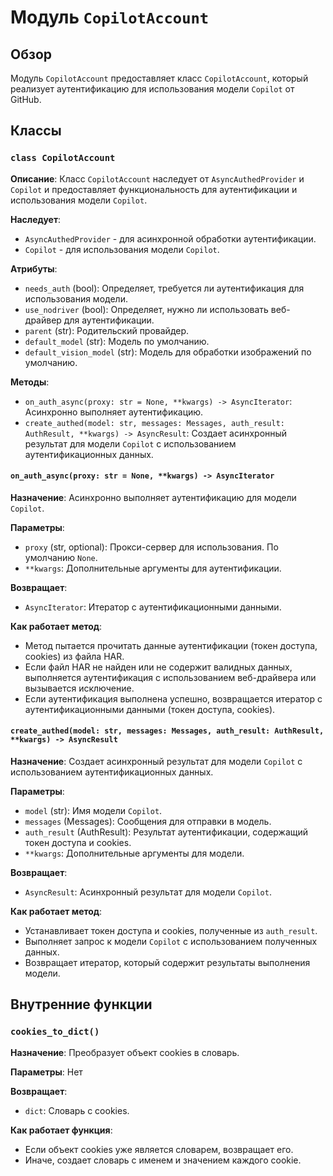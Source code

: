 # Модуль `CopilotAccount`

## Обзор

Модуль `CopilotAccount` предоставляет класс `CopilotAccount`, который реализует аутентификацию для использования модели `Copilot` от GitHub. 

## Классы

### `class CopilotAccount`

**Описание**: Класс `CopilotAccount` наследует от `AsyncAuthedProvider` и `Copilot` и предоставляет функциональность для аутентификации и использования модели `Copilot`.

**Наследует**:
- `AsyncAuthedProvider` - для асинхронной обработки аутентификации.
- `Copilot` - для использования модели `Copilot`.

**Атрибуты**:

- `needs_auth` (bool): Определяет, требуется ли аутентификация для использования модели. 
- `use_nodriver` (bool): Определяет, нужно ли использовать веб-драйвер для аутентификации.
- `parent` (str): Родительский провайдер.
- `default_model` (str): Модель по умолчанию.
- `default_vision_model` (str): Модель для обработки изображений по умолчанию.

**Методы**:

- `on_auth_async(proxy: str = None, **kwargs) -> AsyncIterator`: Асинхронно выполняет аутентификацию.
- `create_authed(model: str, messages: Messages, auth_result: AuthResult, **kwargs) -> AsyncResult`:  Создает асинхронный результат для модели `Copilot` с использованием аутентификационных данных.

#### `on_auth_async(proxy: str = None, **kwargs) -> AsyncIterator`

**Назначение**: Асинхронно выполняет аутентификацию для модели `Copilot`. 

**Параметры**:

- `proxy` (str, optional): Прокси-сервер для использования. По умолчанию `None`.
- `**kwargs`: Дополнительные аргументы для аутентификации.

**Возвращает**:

- `AsyncIterator`: Итератор с аутентификационными данными.

**Как работает метод**:

- Метод пытается прочитать данные аутентификации (токен доступа, cookies) из файла HAR.
- Если файл HAR не найден или не содержит валидных данных, выполняется аутентификация с использованием веб-драйвера или вызывается исключение.
- Если аутентификация выполнена успешно, возвращается итератор с аутентификационными данными (токен доступа, cookies).

#### `create_authed(model: str, messages: Messages, auth_result: AuthResult, **kwargs) -> AsyncResult`

**Назначение**: Создает асинхронный результат для модели `Copilot` с использованием аутентификационных данных. 

**Параметры**:

- `model` (str): Имя модели `Copilot`.
- `messages` (Messages): Сообщения для отправки в модель.
- `auth_result` (AuthResult): Результат аутентификации, содержащий токен доступа и cookies.
- `**kwargs`: Дополнительные аргументы для модели.

**Возвращает**:

- `AsyncResult`: Асинхронный результат для модели `Copilot`.

**Как работает метод**:

- Устанавливает токен доступа и cookies, полученные из `auth_result`.
- Выполняет запрос к модели `Copilot` с использованием полученных данных.
- Возвращает итератор, который содержит результаты выполнения модели.

## Внутренние функции

### `cookies_to_dict()`

**Назначение**: Преобразует объект cookies в словарь. 

**Параметры**: Нет

**Возвращает**:

- `dict`: Словарь с cookies.

**Как работает функция**:

- Если объект cookies уже является словарем, возвращает его.
- Иначе, создает словарь с именем и значением каждого cookie.